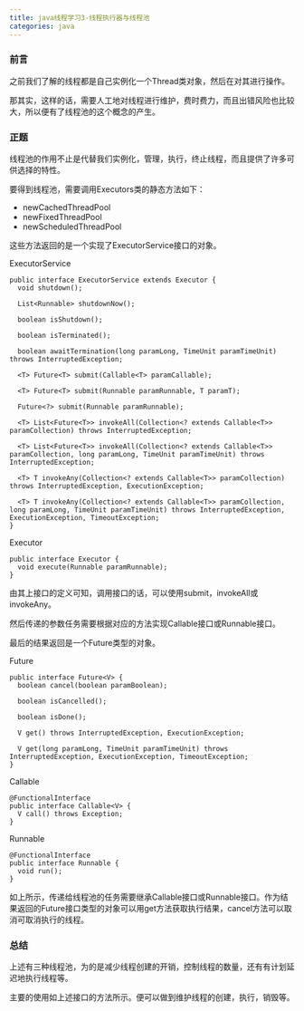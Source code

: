 ```yaml
---
title: java线程学习3-线程执行器与线程池
categories: java
---
```


### 前言

之前我们了解的线程都是自己实例化一个Thread类对象，然后在对其进行操作。

那其实，这样的话，需要人工地对线程进行维护，费时费力，而且出错风险也比较大，所以便有了线程池的这个概念的产生。

### 正题

线程池的作用不止是代替我们实例化，管理，执行，终止线程，而且提供了许多可供选择的特性。

要得到线程池，需要调用Executors类的静态方法如下：

* newCachedThreadPool
* newFixedThreadPool
* newScheduledThreadPool

这些方法返回的是一个实现了ExecutorService接口的对象。

ExecutorService

```
public interface ExecutorService extends Executor {
  void shutdown();
  
  List<Runnable> shutdownNow();
  
  boolean isShutdown();
  
  boolean isTerminated();
  
  boolean awaitTermination(long paramLong, TimeUnit paramTimeUnit) throws InterruptedException;
  
  <T> Future<T> submit(Callable<T> paramCallable);
  
  <T> Future<T> submit(Runnable paramRunnable, T paramT);
  
  Future<?> submit(Runnable paramRunnable);
  
  <T> List<Future<T>> invokeAll(Collection<? extends Callable<T>> paramCollection) throws InterruptedException;
  
  <T> List<Future<T>> invokeAll(Collection<? extends Callable<T>> paramCollection, long paramLong, TimeUnit paramTimeUnit) throws InterruptedException;
  
  <T> T invokeAny(Collection<? extends Callable<T>> paramCollection) throws InterruptedException, ExecutionException;
  
  <T> T invokeAny(Collection<? extends Callable<T>> paramCollection, long paramLong, TimeUnit paramTimeUnit) throws InterruptedException, ExecutionException, TimeoutException;
}
```

Executor

```
public interface Executor {
  void execute(Runnable paramRunnable);
}
```

由其上接口的定义可知，调用接口的话，可以使用submit，invokeAll或invokeAny。

然后传递的参数任务需要根据对应的方法实现Callable接口或Runnable接口。

最后的结果返回是一个Future类型的对象。

Future
```
public interface Future<V> {
  boolean cancel(boolean paramBoolean);
  
  boolean isCancelled();
  
  boolean isDone();
  
  V get() throws InterruptedException, ExecutionException;
  
  V get(long paramLong, TimeUnit paramTimeUnit) throws InterruptedException, ExecutionException, TimeoutException;
}
```

Callable

```
@FunctionalInterface
public interface Callable<V> {
  V call() throws Exception;
}
```

Runnable

```
@FunctionalInterface
public interface Runnable {
  void run();
}
```

如上所示，传递给线程池的任务需要继承Callable接口或Runnable接口。作为结果返回的Future接口类型的对象可以用get方法获取执行结果，cancel方法可以取消可取消执行的线程。

### 总结

上述有三种线程池，为的是减少线程创建的开销，控制线程的数量，还有有计划延迟地执行线程等。

主要的使用如上述接口的方法所示。便可以做到维护线程的创建，执行，销毁等。